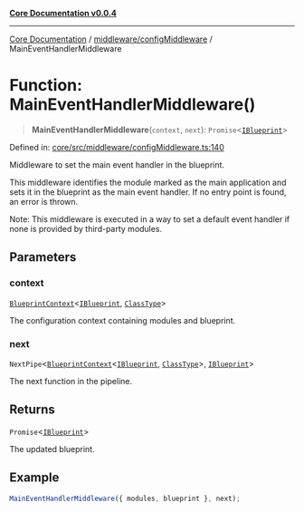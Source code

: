 [**Core Documentation v0.0.4**](../../../README.md)

***

[Core Documentation](../../../modules.md) / [middleware/configMiddleware](../README.md) / MainEventHandlerMiddleware

# Function: MainEventHandlerMiddleware()

> **MainEventHandlerMiddleware**(`context`, `next`): `Promise`\<[`IBlueprint`](../../../declarations/type-aliases/IBlueprint.md)\>

Defined in: [core/src/middleware/configMiddleware.ts:140](https://github.com/stonemjs/core/blob/4b1b931e44a5db2600109fa7ae2a8b532ed77730/src/middleware/configMiddleware.ts#L140)

Middleware to set the main event handler in the blueprint.

This middleware identifies the module marked as the main application and sets it in the
blueprint as the main event handler. If no entry point is found, an error is thrown.

Note: This middleware is executed in a way to set a default event handler
if none is provided by third-party modules.

## Parameters

### context

[`BlueprintContext`](../../../declarations/interfaces/BlueprintContext.md)\<[`IBlueprint`](../../../declarations/type-aliases/IBlueprint.md), [`ClassType`](../../../declarations/type-aliases/ClassType.md)\>

The configuration context containing modules and blueprint.

### next

`NextPipe`\<[`BlueprintContext`](../../../declarations/interfaces/BlueprintContext.md)\<[`IBlueprint`](../../../declarations/type-aliases/IBlueprint.md), [`ClassType`](../../../declarations/type-aliases/ClassType.md)\>, [`IBlueprint`](../../../declarations/type-aliases/IBlueprint.md)\>

The next function in the pipeline.

## Returns

`Promise`\<[`IBlueprint`](../../../declarations/type-aliases/IBlueprint.md)\>

The updated blueprint.

## Example

```typescript
MainEventHandlerMiddleware({ modules, blueprint }, next);
```
